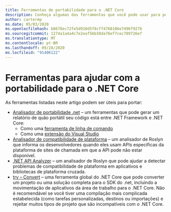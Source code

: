 ```yaml
---
title: Ferramentas de portabilidade para o .NET Core
description: Conheça algumas das ferramentas que você pode usar para portar para o .NET Core
author: cartermp
ms.date: 05/03/2020
ms.openlocfilehash: b8678ec72fe5d910d5f8cff4768106e7496f9276
ms.sourcegitcommit: 1274a1a4a4c7e2eaf56b38da76ef7cec789726ef
ms.translationtype: MT
ms.contentlocale: pt-BR
ms.lasthandoff: 09/28/2020
ms.locfileid: "91406122"
---
```

# <a name="tools-to-help-with-porting-to-net-core"></a>Ferramentas para ajudar com a portabilidade para o .NET Core

As ferramentas listadas neste artigo podem ser úteis para portar:

- [Analisador de portabilidade .net](../../standard/analyzers/portability-analyzer.md) – um ferramentas que pode gerar um relatório de quão portátil seu código está entre .NET Framework e .NET Core:
  - Como uma [ferramenta de linha de comando](https://github.com/Microsoft/dotnet-apiport/releases)
  - Como uma [extensão do Visual Studio](https://marketplace.visualstudio.com/items?itemName=ConnieYau.NETPortabilityAnalyzer)
- [Analisador de compatibilidade de plataforma](../../standard/analyzers/platform-compat-analyzer.md) – um analisador de Roslyn que informa os desenvolvedores quando eles usam APIs específicas da plataforma de sites de chamada em que a API pode não estar disponível.
- [.NET API Analyzer](../../standard/analyzers/api-analyzer.md) – um analisador de Roslyn que pode ajudar a detectar problemas de compatibilidade de plataforma em aplicativos e bibliotecas de plataforma cruzada.
- [try – Convert](https://www.nuget.org/packages/try-convert/) – uma ferramenta global do .NET Core que pode converter um projeto ou uma solução completa para o SDK do .net, incluindo a movimentação de aplicativos da área de trabalho para o .NET Core. Não é recomendável se você tiver uma compilação mais complicada estabelecida (como tarefas personalizadas, destinos ou importações) e rejeitar muitos tipos de projeto que são incompatíveis com o .NET Core.
